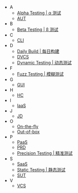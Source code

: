 
- A
    - [Alpha Testing | α 测试](a/Alpha_Testing.md)
    - [AUT](a/AUT.md)
- B
    - [Beta Testing | β 测试](b/Beta_Testing.md)
- C
    - [CLI](c/CLI.md)
- D
    - [Daily Build | 每日构建](d/Daily_Build.md)
    - [DVCS](d/DVCS.md)
    - [Dynamic Testing | 动态测试](d/Dynamic_Testing.md)
- F
    - [Fuzz Testing | 模糊测试](f/Fuzz_Testing.md)
- G
    - [GUI](g/GUI.md)
- H
    - [HC](h/HC.md)
- I
    - [IaaS](i/IaaS.md)
- J
    - [JD](j/JD.md)
- O
    - [On-the-fly](o/On-the-fly.md)
    - [Out-of-box](o/Out-of-box.md)
- P
    - [PaaS](p/PaaS.md)
    - [PRD](p/PRD.md)
    - [Precision Testing | 精准测试](p/Precision_Testing.md)
- S
    - [SaaS](s/SaaS.md)
    - [Static Testing | 静态测试](s/Static_Testing.md)
    - [SUT](s/SUT.md)
- V
    - [VCS](v/VCS.md)